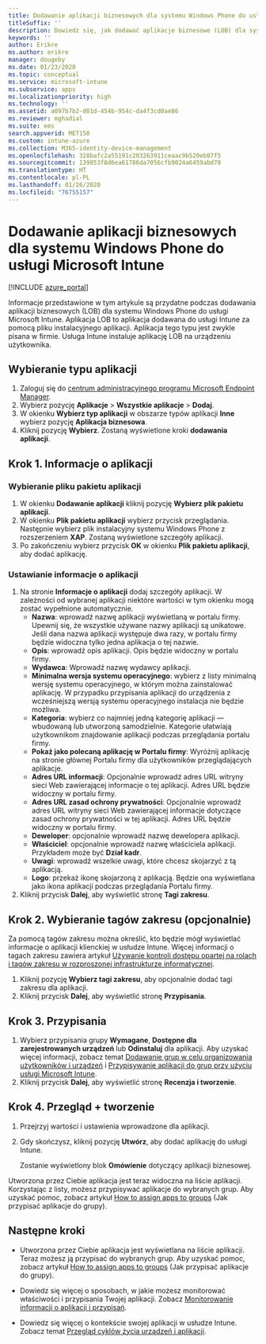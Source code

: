 ```yaml
---
title: Dodawanie aplikacji biznesowych dla systemu Windows Phone do usługi Microsoft Intune
titleSuffix: ''
description: Dowiedz się, jak dodawać aplikacje biznesowe (LOB) dla systemu Windows Phone przy użyciu usługi Microsoft Intune.
keywords: ''
author: Erikre
ms.author: erikre
manager: dougeby
ms.date: 01/23/2020
ms.topic: conceptual
ms.service: microsoft-intune
ms.subservice: apps
ms.localizationpriority: high
ms.technology: ''
ms.assetid: a097b7b2-d01d-454b-954c-da4f3cd0ae86
ms.reviewer: mghadial
ms.suite: ems
search.appverid: MET150
ms.custom: intune-azure
ms.collection: M365-identity-device-management
ms.openlocfilehash: 328bafc2a55191c203263911ceaac9b520eb07f5
ms.sourcegitcommit: 139853f8d6ea61786da7056cfb9024a6459abd70
ms.translationtype: HT
ms.contentlocale: pl-PL
ms.lasthandoff: 01/26/2020
ms.locfileid: "76755157"
---
```

# <a name="add-a-windows-phone-line-of-business-app-to-microsoft-intune"></a>Dodawanie aplikacji biznesowych dla systemu Windows Phone do usługi Microsoft Intune

[!INCLUDE [azure_portal](../includes/azure_portal.md)]

Informacje przedstawione w tym artykule są przydatne podczas dodawania aplikacji biznesowych (LOB) dla systemu Windows Phone do usługi Microsoft Intune. Aplikacja LOB to aplikacja dodawana do usługi Intune za pomocą pliku instalacyjnego aplikacji. Aplikacja tego typu jest zwykle pisana w firmie. Usługa Intune instaluje aplikację LOB na urządzeniu użytkownika. 

## <a name="select-the-app-type"></a>Wybieranie typu aplikacji

1. Zaloguj się do [centrum administracyjnego programu Microsoft Endpoint Manager](https://go.microsoft.com/fwlink/?linkid=2109431).
2. Wybierz pozycję **Aplikacje** > **Wszystkie aplikacje** > **Dodaj**.
3. W okienku **Wybierz typ aplikacji** w obszarze typów aplikacji **Inne** wybierz pozycję **Aplikacja biznesowa**.
4. Kliknij pozycję **Wybierz**. Zostaną wyświetlone kroki **dodawania aplikacji**.

## <a name="step-1---app-information"></a>Krok 1. Informacje o aplikacji

### <a name="select-the-app-package-file"></a>Wybieranie pliku pakietu aplikacji

1. W okienku **Dodawanie aplikacji** kliknij pozycję **Wybierz plik pakietu aplikacji**. 
2. W okienku **Plik pakietu aplikacji** wybierz przycisk przeglądania. Następnie wybierz plik instalacyjny systemu Windows Phone z rozszerzeniem **XAP**.
   Zostaną wyświetlone szczegóły aplikacji.
3. Po zakończeniu wybierz przycisk **OK** w okienku **Plik pakietu aplikacji**, aby dodać aplikację.

### <a name="set-app-information"></a>Ustawianie informacje o aplikacji

1. Na stronie **Informacje o aplikacji** dodaj szczegóły aplikacji. W zależności od wybranej aplikacji niektóre wartości w tym okienku mogą zostać wypełnione automatycznie.
    - **Nazwa**: wprowadź nazwę aplikacji wyświetlaną w portalu firmy. Upewnij się, że wszystkie używane nazwy aplikacji są unikatowe. Jeśli dana nazwa aplikacji występuje dwa razy, w portalu firmy będzie widoczna tylko jedna aplikacja o tej nazwie.
    - **Opis**: wprowadź opis aplikacji. Opis będzie widoczny w portalu firmy.
    - **Wydawca**: Wprowadź nazwę wydawcy aplikacji.
    - **Minimalna wersja systemu operacyjnego**: wybierz z listy minimalną wersję systemu operacyjnego, w którym można zainstalować aplikację. W przypadku przypisania aplikacji do urządzenia z wcześniejszą wersją systemu operacyjnego instalacja nie będzie możliwa.
    - **Kategoria**: wybierz co najmniej jedną kategorię aplikacji — wbudowaną lub utworzoną samodzielnie. Kategorie ułatwiają użytkownikom znajdowanie aplikacji podczas przeglądania portalu firmy.
    - **Pokaż jako polecaną aplikację w Portalu firmy**: Wyróżnij aplikację na stronie głównej Portalu firmy dla użytkowników przeglądających aplikacje.
    - **Adres URL informacji**: Opcjonalnie wprowadź adres URL witryny sieci Web zawierającej informacje o tej aplikacji. Adres URL będzie widoczny w portalu firmy.
    - **Adres URL zasad ochrony prywatności**: Opcjonalnie wprowadź adres URL witryny sieci Web zawierającej informacje dotyczące zasad ochrony prywatności w tej aplikacji. Adres URL będzie widoczny w portalu firmy.
    - **Deweloper**: opcjonalnie wprowadź nazwę dewelopera aplikacji.
    - **Właściciel**: opcjonalnie wprowadź nazwę właściciela aplikacji. Przykładem może być **Dział kadr**.
    - **Uwagi**: wprowadź wszelkie uwagi, które chcesz skojarzyć z tą aplikacją.
    - **Logo**: przekaż ikonę skojarzoną z aplikacją. Będzie ona wyświetlana jako ikona aplikacji podczas przeglądania Portalu firmy.
2. Kliknij przycisk **Dalej**, aby wyświetlić stronę **Tagi zakresu**.

## <a name="step-2---select-scope-tags-optional"></a>Krok 2. Wybieranie tagów zakresu (opcjonalnie)
Za pomocą tagów zakresu można określić, kto będzie mógł wyświetlać informacje o aplikacji klienckiej w usłudze Intune. Więcej informacji o tagach zakresu zawiera artykuł [Używanie kontroli dostępu opartej na rolach i tagów zakresu w rozproszonej infrastrukturze informatycznej](../fundamentals/scope-tags.md).

1. Kliknij pozycję **Wybierz tagi zakresu**, aby opcjonalnie dodać tagi zakresu dla aplikacji. 
2. Kliknij przycisk **Dalej**, aby wyświetlić stronę **Przypisania**.

## <a name="step-3---assignments"></a>Krok 3. Przypisania

1. Wybierz przypisania grupy **Wymagane**, **Dostępne dla zarejestrowanych urządzeń** lub **Odinstaluj** dla aplikacji. Aby uzyskać więcej informacji, zobacz temat [Dodawanie grup w celu organizowania użytkowników i urządzeń](~/fundamentals/groups-add.md) i [Przypisywanie aplikacji do grup przy użyciu usługi Microsoft Intune](apps-deploy.md).
2. Kliknij przycisk **Dalej**, aby wyświetlić stronę **Recenzja i tworzenie**. 

## <a name="step-4---review--create"></a>Krok 4. Przegląd + tworzenie

1. Przejrzyj wartości i ustawienia wprowadzone dla aplikacji.
2. Gdy skończysz, kliknij pozycję **Utwórz**, aby dodać aplikację do usługi Intune.

    Zostanie wyświetlony blok **Omówienie** dotyczący aplikacji biznesowej.

Utworzona przez Ciebie aplikacja jest teraz widoczna na liście aplikacji. Korzystając z listy, możesz przypisywać aplikacje do wybranych grup. Aby uzyskać pomoc, zobacz artykuł [How to assign apps to groups](apps-deploy.md) (Jak przypisać aplikacje do grupy).

## <a name="next-steps"></a>Następne kroki

- Utworzona przez Ciebie aplikacja jest wyświetlana na liście aplikacji. Teraz możesz ją przypisać do wybranych grup. Aby uzyskać pomoc, zobacz artykuł [How to assign apps to groups](apps-deploy.md) (Jak przypisać aplikacje do grupy).

- Dowiedz się więcej o sposobach, w jakie możesz monitorować właściwości i przypisania Twojej aplikacji. Zobacz [Monitorowanie informacji o aplikacji i przypisań](apps-monitor.md).

- Dowiedz się więcej o kontekście swojej aplikacji w usłudze Intune. Zobacz temat [Przegląd cyklów życia urządzeń i aplikacji](../fundamentals/device-lifecycle.md).

